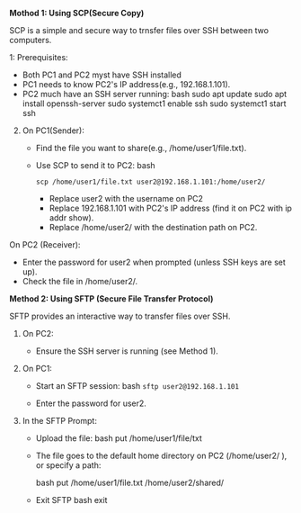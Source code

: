 **Mothod 1: Using SCP(Secure Copy)**

SCP is a simple and secure way to trnsfer files over SSH between two computers.

1: Prerequisites:
   - Both PC1 and PC2 myst have SSH installed
   - PC1 needs to know PC2's IP address(e.g., 192.168.1.101).
   - PC2 much have an SSH server running:
     bash
      sudo apt update
      sudo apt install openssh-server
      sudo systemct1 enable ssh
      sudo systemct1 start ssh

2. On PC1(Sender):
   - Find the file you want to share(e.g., /home/user1/file.txt).
   - Use SCP to send it to PC2:
     bash

      ``` scp /home/user1/file.txt user2@192.168.1.101:/home/user2/ ```

     - Replace user2 with the username on PC2
     - Replace 192.168.1.101 with PC2's IP address (find it on PC2 with ip addr show).
     - Replace /home/user2/ with the destination path on PC2.

On PC2 (Receiver):
  - Enter the password for user2 when prompted (unless SSH keys are set up).
  - Check the file in /home/user2/.

**Method 2: Using SFTP (Secure File Transfer Protocol)**

SFTP provides an interactive way to transfer files over SSH.

1. On PC2:
    - Ensure the SSH server is running (see Method 1).
2. On PC1:
   - Start an SFTP session:
     bash
     ```sftp user2@192.168.1.101```
     
   - Enter the password for user2.
  
3. In the SFTP Prompt:
   - Upload the file:
     bash
     put /home/user1/file/txt
   - The file goes to the default home directory on PC2 (/home/user2/ ), or specify a path:
  
     bash
     put /home/user1/file.txt /home/user2/shared/
   - Exit SFTP
      bash
      exit


